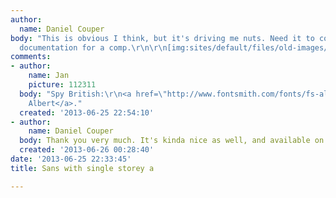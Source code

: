 ```yaml
---
author:
  name: Daniel Couper
body: "This is obvious I think, but it's driving me nuts. Need it to complete design
  documentation for a comp.\r\n\r\n[img:sites/default/files/old-images/latedeals_6604.png]"
comments:
- author:
    name: Jan
    picture: 112311
  body: "Spy British:\r\n<a href=\"http://www.fontsmith.com/fonts/fs-albert.cfm?tab=overview\">FS
    Albert</a>."
  created: '2013-06-25 22:54:10'
- author:
    name: Daniel Couper
  body: Thank you very much. It's kinda nice as well, and available on fontdeck, excellent.
  created: '2013-06-26 00:28:40'
date: '2013-06-25 22:33:45'
title: Sans with single storey a

---
```

